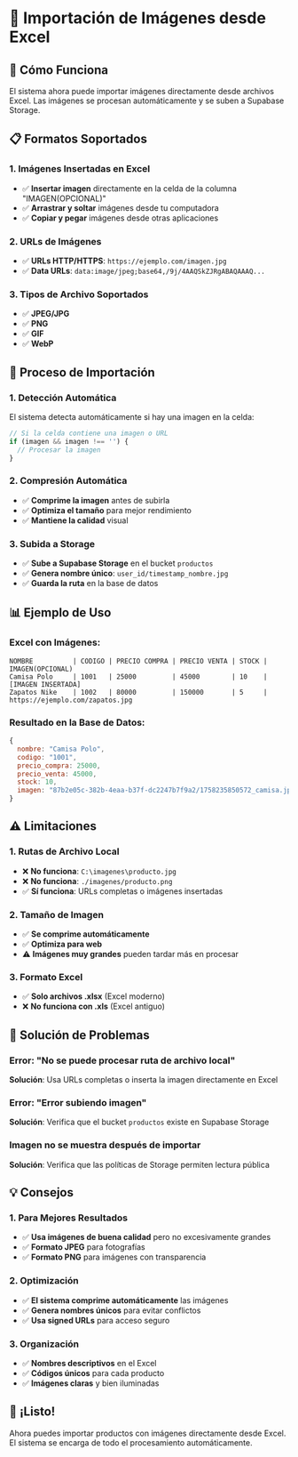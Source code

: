 # 📸 Importación de Imágenes desde Excel

## 🎯 Cómo Funciona

El sistema ahora puede importar imágenes directamente desde archivos Excel. Las imágenes se procesan automáticamente y se suben a Supabase Storage.

## 📋 Formatos Soportados

### 1. **Imágenes Insertadas en Excel**
- ✅ **Insertar imagen** directamente en la celda de la columna "IMAGEN(OPCIONAL)"
- ✅ **Arrastrar y soltar** imágenes desde tu computadora
- ✅ **Copiar y pegar** imágenes desde otras aplicaciones

### 2. **URLs de Imágenes**
- ✅ **URLs HTTP/HTTPS**: `https://ejemplo.com/imagen.jpg`
- ✅ **Data URLs**: `data:image/jpeg;base64,/9j/4AAQSkZJRgABAQAAAQ...`

### 3. **Tipos de Archivo Soportados**
- ✅ **JPEG/JPG**
- ✅ **PNG**
- ✅ **GIF**
- ✅ **WebP**

## 🚀 Proceso de Importación

### 1. **Detección Automática**
El sistema detecta automáticamente si hay una imagen en la celda:
```javascript
// Si la celda contiene una imagen o URL
if (imagen && imagen !== '') {
  // Procesar la imagen
}
```

### 2. **Compresión Automática**
- ✅ **Comprime la imagen** antes de subirla
- ✅ **Optimiza el tamaño** para mejor rendimiento
- ✅ **Mantiene la calidad** visual

### 3. **Subida a Storage**
- ✅ **Sube a Supabase Storage** en el bucket `productos`
- ✅ **Genera nombre único**: `user_id/timestamp_nombre.jpg`
- ✅ **Guarda la ruta** en la base de datos

## 📊 Ejemplo de Uso

### Excel con Imágenes:
```
NOMBRE          | CODIGO | PRECIO COMPRA | PRECIO VENTA | STOCK | IMAGEN(OPCIONAL)
Camisa Polo     | 1001   | 25000         | 45000        | 10    | [IMAGEN INSERTADA]
Zapatos Nike    | 1002   | 80000         | 150000       | 5     | https://ejemplo.com/zapatos.jpg
```

### Resultado en la Base de Datos:
```javascript
{
  nombre: "Camisa Polo",
  codigo: "1001",
  precio_compra: 25000,
  precio_venta: 45000,
  stock: 10,
  imagen: "87b2e05c-382b-4eaa-b37f-dc2247b7f9a2/1758235850572_camisa.jpg"
}
```

## ⚠️ Limitaciones

### 1. **Rutas de Archivo Local**
- ❌ **No funciona**: `C:\imagenes\producto.jpg`
- ❌ **No funciona**: `./imagenes/producto.png`
- ✅ **Sí funciona**: URLs completas o imágenes insertadas

### 2. **Tamaño de Imagen**
- ✅ **Se comprime automáticamente**
- ✅ **Optimiza para web**
- ⚠️ **Imágenes muy grandes** pueden tardar más en procesar

### 3. **Formato Excel**
- ✅ **Solo archivos .xlsx** (Excel moderno)
- ❌ **No funciona con .xls** (Excel antiguo)

## 🔧 Solución de Problemas

### Error: "No se puede procesar ruta de archivo local"
**Solución**: Usa URLs completas o inserta la imagen directamente en Excel

### Error: "Error subiendo imagen"
**Solución**: Verifica que el bucket `productos` existe en Supabase Storage

### Imagen no se muestra después de importar
**Solución**: Verifica que las políticas de Storage permiten lectura pública

## 💡 Consejos

### 1. **Para Mejores Resultados**
- ✅ **Usa imágenes de buena calidad** pero no excesivamente grandes
- ✅ **Formato JPEG** para fotografías
- ✅ **Formato PNG** para imágenes con transparencia

### 2. **Optimización**
- ✅ **El sistema comprime automáticamente** las imágenes
- ✅ **Genera nombres únicos** para evitar conflictos
- ✅ **Usa signed URLs** para acceso seguro

### 3. **Organización**
- ✅ **Nombres descriptivos** en el Excel
- ✅ **Códigos únicos** para cada producto
- ✅ **Imágenes claras** y bien iluminadas

## 🎉 ¡Listo!

Ahora puedes importar productos con imágenes directamente desde Excel. El sistema se encarga de todo el procesamiento automáticamente.
